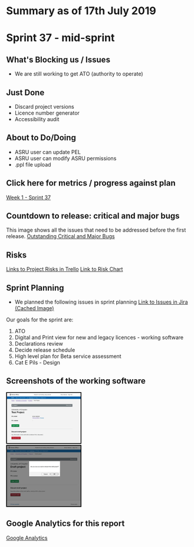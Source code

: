 # Summary as of 17th July 2019 

# Sprint 37 - mid-sprint

## What's Blocking us / Issues
* We are still working to get ATO (authority to operate)

## Just Done
* Discard project versions
* Licence number generator
* Accessibility audit 

## About to Do/Doing
* ASRU user can update PEL
* ASRU user can modify ASRU permissions
* .ppl file upload

## Click here for metrics / progress against plan
[Week 1 - Sprint 37](graphs/progress17072019.png)

## Countdown to release: critical and major bugs
This image shows all the issues that need to be addressed before the first release.
[Outstanding Critical and Major Bugs](graphs/criticalAndMajor17072019.png)

## Risks
[Links to Project Risks in Trello](https://trello.com/b/VuFuCL7t/risk-register-and-kpis-asl-delivery) 
[Link to Risk Chart](graphs/risk17072019.png)

## Sprint Planning
* We planned the following issues in sprint planning [Link to Issues in Jira](https://jira.digital.homeoffice.gov.uk/secure/RapidBoard.jspa?rapidView=261)    [\(Cached Image\)](graphs/sprint17072019.png)

Our goals for the sprint are:
1. ATO 
2. Digital and Print view for new and legacy licences - working software 
3. Declarations review 
4. Decide release schedule 
5. High level plan for Beta service assessment 
6. Cat E Pils - Design

## Screenshots of the working software 
<a href="graphs/proto1_17072019.png"><img src="graphs/proto1_17072019.png" alt="HTML5 Icon" width="200" style="border:2px solid black"></a>
<br>
<a href="graphs/proto2_17072019.png"><img src="graphs/proto2_17072019.png" alt="HTML5 Icon" width="200" style="border:2px solid black"></a>
<br>

## Google Analytics for this report
[Google Analytics](graphs/GA17072019.jpg)

